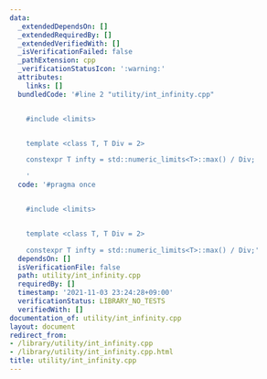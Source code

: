 ```yaml
---
data:
  _extendedDependsOn: []
  _extendedRequiredBy: []
  _extendedVerifiedWith: []
  _isVerificationFailed: false
  _pathExtension: cpp
  _verificationStatusIcon: ':warning:'
  attributes:
    links: []
  bundledCode: '#line 2 "utility/int_infinity.cpp"


    #include <limits>


    template <class T, T Div = 2>

    constexpr T infty = std::numeric_limits<T>::max() / Div;

    '
  code: '#pragma once


    #include <limits>


    template <class T, T Div = 2>

    constexpr T infty = std::numeric_limits<T>::max() / Div;'
  dependsOn: []
  isVerificationFile: false
  path: utility/int_infinity.cpp
  requiredBy: []
  timestamp: '2021-11-03 23:24:28+09:00'
  verificationStatus: LIBRARY_NO_TESTS
  verifiedWith: []
documentation_of: utility/int_infinity.cpp
layout: document
redirect_from:
- /library/utility/int_infinity.cpp
- /library/utility/int_infinity.cpp.html
title: utility/int_infinity.cpp
---
```

